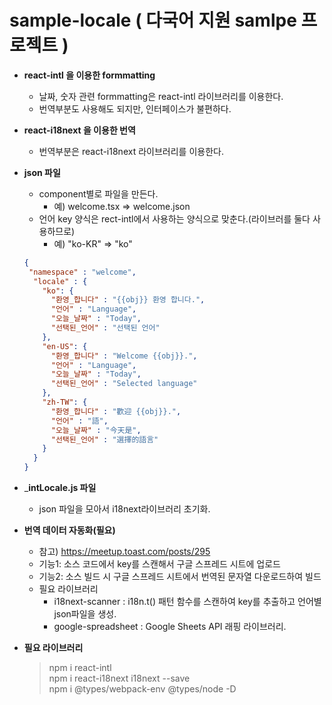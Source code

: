 # sample-locale ( 다국어 지원 samlpe 프로젝트 )

* __react-intl 을 이용한 formmatting__
  - 날짜, 숫자 관련 formmatting은 react-intl 라이브러리를 이용한다.
  - 번역부분도 사용해도 되지만, 인터페이스가 불편하다.
  
* __react-i18next 을 이용한 번역__
  - 번역부분은  react-i18next 라이브러리를 이용한다.

* __json 파일__
  - component별로 파일을 만든다.
    - 예) welcome.tsx => welcome.json
  - 언어 key 양식은 rect-intl에서 사용하는 양식으로 맞춘다.(라이브러를 둘다 사용하므로)
    - 예) "ko-KR" => "ko"
  ```json
  {
   "namespace" : "welcome",
    "locale" : {
      "ko": {
        "환영_합니다" : "{{obj}} 환영 합니다.",
        "언어" : "Language",
        "오늘_날짜" : "Today",
        "선택된_언어" : "선택된 언어"
      },
      "en-US": {
        "환영_합니다" : "Welcome {{obj}}.",
        "언어" : "Language",
        "오늘_날짜" : "Today",
        "선택된_언어" : "Selected language"
      },
      "zh-TW": {
        "환영_합니다" : "歡迎 {{obj}}.",
        "언어" : "語",
        "오늘_날짜" : "今天是",
        "선택된_언어" : "選擇的語言"
      }
    }
  }
  ```
* ___intLocale.js 파일__
  - json 파일을 모아서 i18next라이브러리 초기화.
  
* __번역 데이터 자동화(필요)__
  - 참고) https://meetup.toast.com/posts/295
  - 기능1: 소스 코드에서 key를 스캔해서 구글 스프레드 시트에 업로드
  - 기능2: 소스 빌드 시 구글 스프레드 시트에서 번역된 문자열 다운로드하여 빌드
  - 필요 라이브러리
    - i18next-scanner : i18n.t() 패턴 함수를 스캔하여 key를 추출하고 언어별 json파일을 생성.
    - google-spreadsheet : Google Sheets API 래핑 라이브러리.



* __필요 라이브러리__
  > npm i react-intl  
  > npm i react-i18next i18next --save  
  > npm i @types/webpack-env @types/node -D  